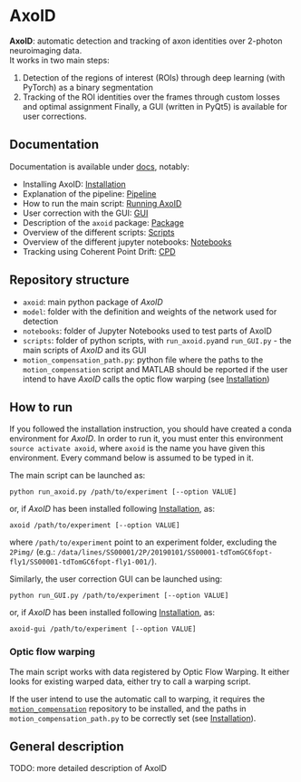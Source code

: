 # AxoID
**AxoID**: automatic detection and tracking of axon identities over 2-photon neuroimaging data.  
It works in two main steps: 
  1. Detection of the regions of interest (ROIs) through deep learning (with PyTorch) as a binary segmentation
  2. Tracking of the ROI identities over the frames through custom losses and optimal assignment
Finally, a GUI (written in PyQt5) is available for user corrections.


## Documentation
Documentation is available under [docs](./docs), notably:
  * Installing AxoID: [Installation](./docs/Installation.md)
  * Explanation of the pipeline: [Pipeline](./docs/Pipeline.md)
  * How to run the main script: [Running AxoID](./docs/Running.md)
  * User correction with the GUI: [GUI](./docs/GUI.md)
  * Description of the `axoid` package: [Package](./docs/Package.md)
  * Overview of the different scripts: [Scripts](./docs/Scripts.md)
  * Overview of the different jupyter notebooks: [Notebooks](./docs/Notebooks.md)
  * Tracking using Coherent Point Drift: [CPD](./docs/CPD.md)


## Repository structure
  * `axoid`: main python package of *AxoID*
  * `model`: folder with the definition and weights of the network used for detection
  * `notebooks`: folder of Jupyter Notebooks used to test parts of AxoID
  * `scripts`: folder of python scripts, with `run_axoid.py`and `run_GUI.py` - the main scripts of *AxoID* and its GUI
  * `motion_compensation_path.py`: python file where the paths to the `motion_compensation` script and MATLAB should be reported if the user intend to have *AxoID* calls the optic flow warping (see [Installation](./docs/Installation.md))


## How to run
If you followed the installation instruction, you should have created a conda environment for *AxoID*. In order to run it, you must enter this environment `source activate axoid`, where `axoid` is the name you have given this environment. Every command below is assumed to be typed in it. 

The main script can be launched as:
```
python run_axoid.py /path/to/experiment [--option VALUE]
```
or, if *AxoID* has been installed following [Installation](./docs/Installation.md), as:
```
axoid /path/to/experiment [--option VALUE]
```
where `/path/to/experiment` point to an experiment folder, excluding the `2Pimg/` (e.g.: `/data/lines/SS00001/2P/20190101/SS00001-tdTomGC6fopt-fly1/SS00001-tdTomGC6fopt-fly1-001/`).

Similarly, the user correction GUI can be launched using:
```
python run_GUI.py /path/to/experiment [--option VALUE]
```
or, if *AxoID* has been installed following [Installation](./docs/Installation.md), as:
```
axoid-gui /path/to/experiment [--option VALUE]
```

### Optic flow warping
The main script works with data registered by Optic Flow Warping. It either looks for existing warped data, either try to call a warping script.

If the user intend to use the automatic call to warping, it requires the [`motion_compensation`](https://github.com/NeLy-EPFL/motion_compensation) repository to be installed, and the paths in `motion_compensation_path.py` to be correctly set (see [Installation](./docs/Installation.md)).


## General description
TODO: more detailed description of AxoID
